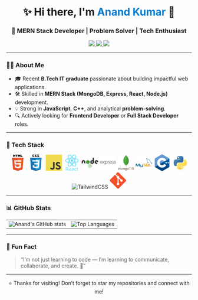 <h1 align="center">✨ Hi there, I'm <span style="color:#007acc;">Anand Kumar</span> 👋</h1>
<h3 align="center">🚀 MERN Stack Developer | Problem Solver | Tech Enthusiast</h3>

<p align="center">
  <a href="https://linkedin.com/in/anandkum4r" target="_blank">
    <img src="https://img.shields.io/badge/LinkedIn-Connect-blue?style=for-the-badge&logo=linkedin" />
  </a>
  <a href="https://github.com/AnandKum4r" target="_blank">
    <img src="https://img.shields.io/badge/GitHub-Follow-black?style=for-the-badge&logo=github" />
  </a>
  <a href="mailto:anand.works3@gmail.com">
    <img src="https://img.shields.io/badge/Gmail-Contact-red?style=for-the-badge&logo=gmail" />
  </a>
</p>

---

### 🧑‍💻 About Me

- 🎓 Recent **B.Tech IT graduate** passionate about building impactful web applications.  
- 🛠️ Skilled in **MERN Stack (MongoDB, Express, React, Node.js)** development.  
- 💡 Strong in **JavaScript**, **C++**, and analytical **problem-solving**.  
- 🔍 Actively looking for **Frontend Developer** or **Full Stack Developer** roles.

---

### 🚀 Tech Stack

<div align="center">

<img src="https://raw.githubusercontent.com/devicons/devicon/master/icons/html5/html5-original-wordmark.svg" alt="HTML5" width="45" />
<img src="https://raw.githubusercontent.com/devicons/devicon/master/icons/css3/css3-original-wordmark.svg" alt="CSS3" width="45" />
<img src="https://raw.githubusercontent.com/devicons/devicon/master/icons/javascript/javascript-original.svg" alt="JavaScript" width="45" />
<img src="https://raw.githubusercontent.com/devicons/devicon/master/icons/react/react-original-wordmark.svg" alt="React" width="45" />
<img src="https://raw.githubusercontent.com/devicons/devicon/master/icons/nodejs/nodejs-original-wordmark.svg" alt="Node.js" width="45" />
<img src="https://raw.githubusercontent.com/devicons/devicon/master/icons/express/express-original-wordmark.svg" alt="Express" width="45" />
<img src="https://raw.githubusercontent.com/devicons/devicon/master/icons/mongodb/mongodb-original-wordmark.svg" alt="MongoDB" width="45" />
<img src="https://raw.githubusercontent.com/devicons/devicon/master/icons/mysql/mysql-original-wordmark.svg" alt="MySQL" width="45" />
<img src="https://raw.githubusercontent.com/devicons/devicon/master/icons/cplusplus/cplusplus-original.svg" alt="C++" width="45" />
<img src="https://raw.githubusercontent.com/devicons/devicon/master/icons/python/python-original.svg" alt="Python" width="45" />
<img src="https://www.vectorlogo.zone/logos/tailwindcss/tailwindcss-icon.svg" alt="TailwindCSS" width="45" />
<img src="https://raw.githubusercontent.com/devicons/devicon/master/icons/git/git-original.svg" alt="Git" width="45" />

</div>

---

### 📊 GitHub Stats

<div align="center">
  <table>
    <tr>
      <td><img src="https://github-readme-stats.vercel.app/api?username=AnandKum4r&show_icons=true&theme=default" alt="Anand's GitHub stats" /></td>
      <td><img src="https://github-readme-stats.vercel.app/api/top-langs/?username=AnandKum4r&layout=compact&theme=default" alt="Top Languages" /></td>
    </tr>
  </table>
</div>

---

### 💬 Fun Fact

> “I’m not just learning to code — I’m learning to communicate, collaborate, and create. 🚀”

---

<p align="center">
  ⭐️ Thanks for visiting! Don’t forget to star my repositories and connect with me!
</p>
